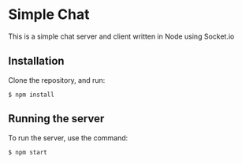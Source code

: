 # Simple Chat
This is a simple chat server and client written in Node using Socket.io

## Installation

Clone the repository, and run:

```
$ npm install
```

## Running the server

To run the server, use the command:

```
$ npm start
```
